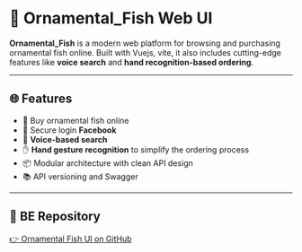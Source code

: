 # 🐠 Ornamental_Fish Web UI

**Ornamental_Fish** is a modern web platform for browsing and purchasing ornamental fish online. Built with Vuejs, vite, it also includes cutting-edge features like **voice search** and **hand recognition-based ordering**.

---

## 🌐 Features

- 🛒 Buy ornamental fish online
- 🔐 Secure login **Facebook**
- 🎤 **Voice-based search** 
- ✋ **Hand gesture recognition** to simplify the ordering process
- 📦 Modular architecture with clean API design
- 📚 API versioning and Swagger

---


## 🔗 BE Repository

[👉 Ornamental Fish UI on GitHub](https://github.com/XuHo-IT/Ornamental_Fish_API)
